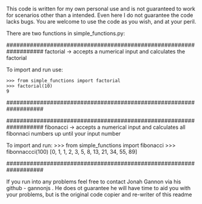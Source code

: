 This code is written for my own personal use and is not guaranteed
 to work for scenarios other than a intended. Even here I do not 
 guarantee the code lacks bugs. You are welcome to use the code 
 as you wish, and at your peril.

There are two functions in simple_functions.py:



###################################################################
factorial -> accepts a numerical input and calculates the factorial

To import and run use:

    >>> from simple_functions import factorial
    >>> factorial(10)
    9
###################################################################

###################################################################
fibonacci -> accepts a numerical input and calculates all fibonnaci
 numbers up until your input number

To import and run:
    >>> from simple_functions import fibonacci
    >>> fibonnaccci(100)
    [0, 1, 1, 2, 3, 5, 8, 13, 21, 34, 55, 89]

###################################################################

If you run into any problems feel free to contact Jonah Gannon via
his github - gannonjs . He does ot guarantee he will have time to 
aid you with your problems, but is the original code copier and
 re-writer of this readme



